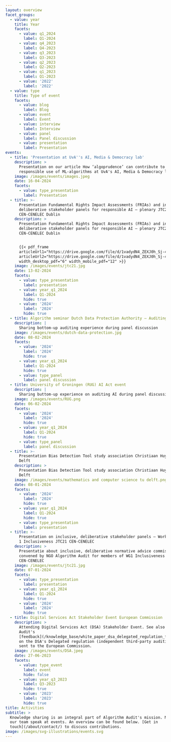 ```yaml
---
layout: overview
facet_groups:
  - value: year
    title: Year
    facets:
      - value: q1_2024
        label: Q1-2024
      - value: q4_2023
        label: Q4-2023
      - value: q3_2023
        label: Q3-2023
      - value: q2_2023
        label: Q2-2023
      - value: q1_2023
        label: Q1-2023
      - value: '2022'
        label: '2022'
  - value: type
    title: Type of event
    facets:
      - value: blog
        label: Blog
      - value: event
        label: Event
      - value: interview
        label: Interview
      - value: panel
        label: Panel discussion
      - value: presentation
        label: Presentation
events:
  - title: 'Presentation at UvA''s AI, Media & Democracy lab'
    description: >
      Presentation on our article How ‘algoprudence’ can contribute to
      responsible use of ML-algorithms at UvA's AI, Media & Democracy lab
    image: /images/events/images.jpeg
    date: 16-04-2024
    facets:
      - value: type_presentation
        label: Presentation
  - title: >-
      Presentation Fundamental Rights Impact Assessments (FRIAs) and inclusive,
      deliberative stakeholder panels for responsible AI – plenary JTC21
      CEN-CENELEC Dublin
    description: >
      Presentation Fundamental Rights Impact Assessments (FRIAs) and inclusive,
      deliberative stakeholder panels for responsible AI – plenary JTC21
      CEN-CENELEC Dublin


      {{< pdf_frame
      articleUrl1="https://drive.google.com/file/d/1vadydN4_ZEXJ0h_Sj-4GRUwJSacM0fCK/preview"
      articleUrl2="https://drive.google.com/file/d/1vadydN4_ZEXJ0h_Sj-4GRUwJSacM0fCK/preview"
      width_desktop_pdf="6" width_mobile_pdf="12" >}}
    image: /images/events/jtc21.jpg
    date: 13-02-2024
    facets:
      - value: type_presentation
        label: presentation
      - value: year_q1_2024
        label: Q1-2024
        hide: true
      - value: '2024'
        label: '2024'
        hide: true
  - title: Algorithm seminar Dutch Data Protection Authority – Auditing algorithms
    description: |
      Sharing bottom-up auditing experience during panel discussion
    image: /images/events/dutch-data-protection.jpg
    date: 08-02-2024
    facets:
      - value: '2024'
        label: '2024'
        hide: true
      - value: year_q1_2024
        label: Q1-2024
        hide: true
      - value: type_panel
        label: panel discussion
  - title: University of Groningen (RUG) AI Act event
    description: |
      Sharing buttom-up experience on auditing AI during panel discussion.
    image: /images/events/RUG.png
    date: 06-02-2024
    facets:
      - value: '2024'
        label: '2024'
        hide: true
      - value: year_q1_2024
        label: Q1-2024
        hide: true
      - value: type_panel
        label: panel discussion
  - title: >-
      Presentation Bias Detection Tool study association Christiaan Huygens TU
      Delft
    description: >
      Presentation Bias Detection Tool study association Christiaan Huygens TU
      Delft
    image: /images/events/mathematics and computer science tu delft.png
    date: 08-01-2024
    facets:
      - value: '2024'
        label: '2024'
        hide: true
      - value: year_q1_2024
        label: Q1-2024
        hide: true
      - value: type_presentation
        label: presentation
  - title: >-
      Presentation on inclusive, deliberative stakeholder panels – Working Group
      1 Inclusiveness JTC21 CEN-CENELEC
    description: >
      Presentatie about inclusive, deliberative normative advice commissions as
      convened by NGO Algorithm Audit for members of WG1 Inclusiveness of JTC21
      CEN-CENELEC
    image: /images/events/jtc21.jpg
    date: 07-01-2024
    facets:
      - value: type_presentation
        label: presentation
      - value: year_q1_2024
        label: Q1-2024
        hide: true
      - value: '2024'
        label: '2024'
        hide: true
  - title: Digital Services Act Stakeholder Event European Commission
    description: >
      Attending Digital Services Act (DSA) Stakeholder Event. See also Algorithm
      Audit's
      [feedback](/knowledge_base/white_paper_dsa_delegated_regulation_feedback/)
      on the DSA's Delegated regulation (independent third-party auditing) as
      sent to the European Commission.
    image: /images/events/DSA.jpeg
    date: 27-06-2023
    facets:
      - value: type_event
        label: event
        hide: false
      - value: year_q3_2023
        label: Q3-2023
        hide: true
      - value: '2023'
        label: '2023'
        hide: true
title: Activities
subtitle: >
  Knowledge sharing is an integral part of Algorithm Audit's mission. Members of
  our team speak at events. An overview can be found below. [Get in
  touch](/about/contact/) to discuss contributions.
image: /images/svg-illustrations/events.svg
---
```


